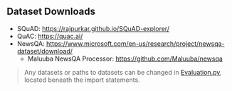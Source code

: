 ## Dataset Downloads
- SQuAD: https://rajpurkar.github.io/SQuAD-explorer/
- QuAC: https://quac.ai/
- NewsQA: https://www.microsoft.com/en-us/research/project/newsqa-dataset/download/
  - Maluuba NewsQA Processor: https://github.com/Maluuba/newsqa

> Any datasets or paths to datasets can be changed in [Evaluation.py](https://github.com/JeffMII/Index-Bucketing/blob/main/Evaluate.py#L13), located beneath the import statements.
